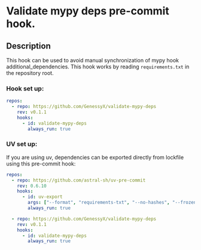 # Validate mypy deps pre-commit hook.

## Description

This hook can be used to avoid manual synchronization of mypy hook additional_dependencies. This hook works by reading `requirements.txt` in the repository root.

### Hook set up:

```yaml
repos:
  - repo: https://github.com/GenessyX/validate-mypy-deps
    rev: v0.1.1
    hooks:
      - id: validate-mypy-deps
        always_run: true
```

### UV set up:

If you are using uv, dependencies can be exported directly from lockfile using this pre-commit hook:

```yaml
repos:
  - repo: https://github.com/astral-sh/uv-pre-commit
    rev: 0.6.10
    hooks:
      - id: uv-export
        args: ["--format", "requirements-txt", "--no-hashes", "--frozen", "--output-file", "requirements.txt"]
        always_run: true

  - repo: https://github.com/GenessyX/validate-mypy-deps
    rev: v0.1.1
    hooks:
      - id: validate-mypy-deps
        always_run: true
```

